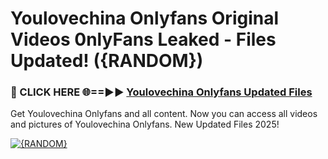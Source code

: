 # Youlovechina Onlyfans Original Videos 0nlyFans Leaked - Files Updated! ({RANDOM})

<h3>🔴 CLICK HERE 🌐==►► <a href="https://betterlinks.top/A2PfLJ" rel="nofollow">Youlovechina Onlyfans Updated Files</a></h3>

Get Youlovechina Onlyfans and all content. Now you can access all videos and pictures of Youlovechina Onlyfans. New Updated Files 2025!

[![{RANDOM}](https://i.imgur.com/ppqm5kG.gif)](https://betterlinks.top/A2PfLJ)